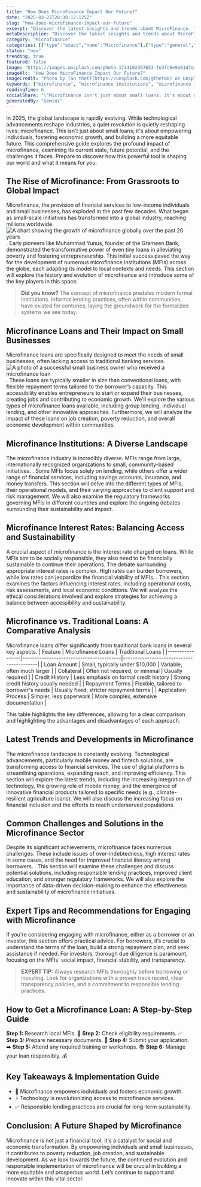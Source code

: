 ```yaml
---
title: "How Does MicroFinance Impact Our Future?"
date: "2025-03-22T20:38:12.125Z"
slug: "how-does-microfinance-impact-our-future"
excerpt: "Discover the latest insights and trends about MicroFinance. This comprehensive guide covers everything you need to know about MicroFinance in 2025."
metaDescription: "Discover the latest insights and trends about MicroFinance. This comprehensive guide covers everything you need to know about MicroFinance in 2025."
category: "Microfinance"
categories: [{"type":"exact","name":"Microfinance"},{"type":"general","name":"Finance"},{"type":"medium","name":"Financial Inclusion"},{"type":"specific","name":"Financial Technology"},{"type":"niche","name":"Mobile Lending"}]
status: "new"
trending: true
featured: false
image: "https://images.unsplash.com/photo-1714102367653-fe3fc6e9a61d?q=85&w=1200&fit=max&fm=webp&auto=compress"
imageAlt: "How Does MicroFinance Impact Our Future?"
imageCredit: "Photo by [an thet](https://unsplash.com/@thet88) on Unsplash"
keywords: ["microfinance", "microfinance institutions", "microfinance loans", "microfinance for small businesses", "best microfinance companies", "microfinance interest rates", "microfinance vs traditional loans", "how to get a microfinance loan", "microfinance investment opportunities", "microfinance business plan"]
readingTime: 6
socialShare: "\"Microfinance isn't just about small loans; it's about unlocking human potential and building a more equitable future.  The impact is far greater than the numbers suggest.\""
generatedBy: "Gemini"
---
```




In 2025, the global landscape is rapidly evolving.  While technological advancements reshape industries, a quiet revolution is quietly reshaping lives: microfinance.  This isn't just about small loans; it's about empowering individuals, fostering economic growth, and building a more equitable future. This comprehensive guide explores the profound impact of microfinance, examining its current state, future potential, and the challenges it faces.  Prepare to discover how this powerful tool is shaping our world and what it means for you.

## The Rise of Microfinance: From Grassroots to Global Impact

Microfinance, the provision of financial services to low-income individuals and small businesses, has exploded in the past few decades.  What began as small-scale initiatives has transformed into a global industry, reaching millions worldwide. ![A chart showing the growth of microfinance globally over the past 20 years](https://images.unsplash.com/photo-1638544253786-ab3078fe2f3f?q=85&w=1200&fit=max&fm=webp&auto=compress).  Early pioneers like Muhammad Yunus, founder of the Grameen Bank, demonstrated the transformative power of even tiny loans in alleviating poverty and fostering entrepreneurship.  This initial success paved the way for the development of numerous microfinance institutions (MFIs) across the globe, each adapting its model to local contexts and needs.  This section will explore the history and evolution of microfinance and introduce some of the key players in this space.

> **Did you know?** The concept of microfinance predates modern formal institutions.  Informal lending practices, often within communities, have existed for centuries, laying the groundwork for the formalized systems we see today.

## Microfinance Loans and Their Impact on Small Businesses

Microfinance loans are specifically designed to meet the needs of small businesses, often lacking access to traditional banking services. ![A photo of a successful small business owner who received a microfinance loan](https://images.unsplash.com/photo-1714102367653-fe3fc6e9a61d?q=85&w=1200&fit=max&fm=webp&auto=compress). These loans are typically smaller in size than conventional loans, with flexible repayment terms tailored to the borrower’s capacity.  This accessibility enables entrepreneurs to start or expand their businesses, creating jobs and contributing to economic growth.  We'll explore the various types of microfinance loans available, including group lending, individual lending, and other innovative approaches.  Furthermore, we will analyze the impact of these loans on job creation, poverty reduction, and overall economic development within communities.

## Microfinance Institutions: A Diverse Landscape

The microfinance industry is incredibly diverse.  MFIs range from large, internationally recognized organizations to small, community-based initiatives.  . Some MFIs focus solely on lending, while others offer a wider range of financial services, including savings accounts, insurance, and money transfers.  This section will delve into the different types of MFIs, their operational models, and their varying approaches to client support and risk management.  We will also examine the regulatory frameworks governing MFIs in different countries and explore the ongoing debates surrounding their sustainability and impact.

## Microfinance Interest Rates: Balancing Access and Sustainability

A crucial aspect of microfinance is the interest rate charged on loans.  While MFIs aim to be socially responsible, they also need to be financially sustainable to continue their operations.  The debate surrounding appropriate interest rates is complex.  High rates can burden borrowers, while low rates can jeopardize the financial viability of MFIs. . This section examines the factors influencing interest rates, including operational costs, risk assessments, and local economic conditions.  We will analyze the ethical considerations involved and explore strategies for achieving a balance between accessibility and sustainability.

## Microfinance vs. Traditional Loans: A Comparative Analysis

Microfinance loans differ significantly from traditional bank loans in several key aspects.  | Feature         | Microfinance Loans                      | Traditional Loans                       |
|-----------------|-----------------------------------------|------------------------------------------|
| Loan Amount      | Small, typically under $10,000           | Variable, often much larger              |
| Collateral       | Often not required, or minimal           | Usually required                        |
| Credit History   | Less emphasis on formal credit history     | Strong credit history usually needed     |
| Repayment Terms  | Flexible, tailored to borrower's needs | Usually fixed, stricter repayment terms |
| Application Process | Simpler, less paperwork                  | More complex, extensive documentation    |

This table highlights the key differences, allowing for a clear comparison and highlighting the advantages and disadvantages of each approach.

## Latest Trends and Developments in Microfinance

The microfinance landscape is constantly evolving.  Technological advancements, particularly mobile money and fintech solutions, are transforming access to financial services.  The use of digital platforms is streamlining operations, expanding reach, and improving efficiency.  This section will explore the latest trends, including the increasing integration of technology, the growing role of mobile money, and the emergence of innovative financial products tailored to specific needs (e.g., climate-resilient agriculture loans). We will also discuss the increasing focus on financial inclusion and the efforts to reach underserved populations.

## Common Challenges and Solutions in the Microfinance Sector

Despite its significant achievements, microfinance faces numerous challenges.  These include issues of over-indebtedness, high interest rates in some cases, and the need for improved financial literacy among borrowers.  .  This section will examine these challenges and discuss potential solutions, including responsible lending practices, improved client education, and stronger regulatory frameworks.  We will also explore the importance of data-driven decision-making to enhance the effectiveness and sustainability of microfinance initiatives.

## Expert Tips and Recommendations for Engaging with Microfinance

If you're considering engaging with microfinance, either as a borrower or an investor, this section offers practical advice.  For borrowers, it’s crucial to understand the terms of the loan, build a strong repayment plan, and seek assistance if needed. For investors, thorough due diligence is paramount, focusing on the MFIs' social impact, financial stability, and transparency.

> **EXPERT TIP:**  Always research MFIs thoroughly before borrowing or investing.  Look for organizations with a proven track record, clear transparency policies, and a commitment to responsible lending practices.

## How to Get a Microfinance Loan: A Step-by-Step Guide

**Step 1:** Research local MFIs.  🔎
**Step 2:** Check eligibility requirements. ✅
**Step 3:** Prepare necessary documents. 📄
**Step 4:** Submit your application. ➡️
**Step 5:** Attend any required training or workshops. 📚
**Step 6:** Manage your loan responsibly. 💰

## Key Takeaways & Implementation Guide

* 🔑 Microfinance empowers individuals and fosters economic growth.
* ⚡ Technology is revolutionizing access to microfinance services.
* ✅ Responsible lending practices are crucial for long-term sustainability.

## Conclusion: A Future Shaped by Microfinance

Microfinance is not just a financial tool; it's a catalyst for social and economic transformation.  By empowering individuals and small businesses, it contributes to poverty reduction, job creation, and sustainable development.  As we look towards the future, the continued evolution and responsible implementation of microfinance will be crucial in building a more equitable and prosperous world.  Let’s continue to support and innovate within this vital sector.


